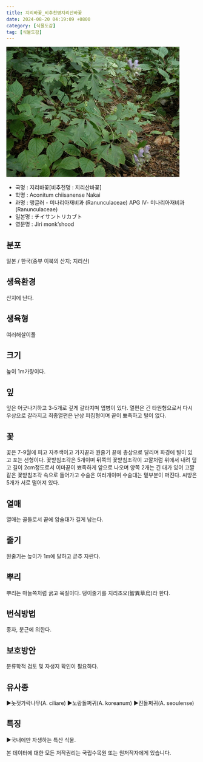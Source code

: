 ```yaml
---
title: 지리바꽃_비추천명지리산바꽃
date: 2024-08-20 04:19:09 +0800
category: [식물도감]
tag: [식물도감]
---
```




![지리바꽃[비추천명 : 지리산바꽃]](/assets/img/fileUpload/plants/basic/Ranunculaceae/Aconitum/1625/1625_1_th2.jpg)
- 국명 : 지리바꽃[비추천명 : 지리산바꽃]
- 학명 : Aconitum chiisanense Nakai
- 과명 : 앵글러 - 미나리아재비과 (Ranunculaceae) APG Ⅳ- 미나리아재비과 (Ranunculaceae)
- 일본명 : チイサントリカブト
- 영문명 : Jiri monk’shood


## 분포
일본 / 한국(중부 이북의 산지; 지리산) 
## 생육환경
산지에 난다.
## 생육형
여러해살이풀 
## 크기
높이 1m가량이다.
## 잎
잎은 어긋나기하고 3-5개로 깊게 갈라지며 엽병이 있다. 열편은 긴 타원형으로서 다시 우상으로 갈라지고 최종열편은 난상 피침형이며 끝이 뾰족하고 털이 없다.
## 꽃
꽃은 7-9월에 피고 자주색이고 가지끝과 원줄기 끝에 총상으로 달리며 화경에 털이 있고 포는 선형이다. 꽃받침조각은 5개이며 뒤쪽의 꽃받침조각이 고깔처럼 위에서 내려 덮고 길이 2cm정도로서 이마끝이 뾰족하게 앞으로 나오며 양쪽 2개는 긴 대가 있어 고깔같은 꽃받침조각 속으로 들어가고 수술은 여러개이며 수술대는 밑부분이 퍼진다. 씨방은 5개가 서로 떨어져 있다.
## 열매
열매는 골돌로서 끝에 암술대가 길게 남는다.
## 줄기
원줄기는 높이가 1m에 달하고 곧추 자란다.
## 뿌리
뿌리는 마늘쪽처럼 굵고 육질이다. 덩이줄기를 지리초오(智異草烏)라 한다.
## 번식방법
종자, 분근에 의한다.
## 보호방안
분류학적 검토 및 자생지 확인이 필요하다.
## 유사종
▶놋젓가락나무(A. ciliare) 
▶노랑돌쩌귀(A. koreanum) 
▶진돌쩌귀(A. seoulense)
## 특징
▶국내에만 자생하는 특산 식물.






본 데이터에 대한 모든 저작권리는 국립수목원 또는 원저작자에게 있습니다.
